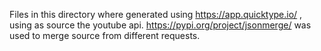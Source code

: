 Files in this directory where generated using https://app.quicktype.io/ , using as source the youtube api.
https://pypi.org/project/jsonmerge/ was used to merge source from different requests.
